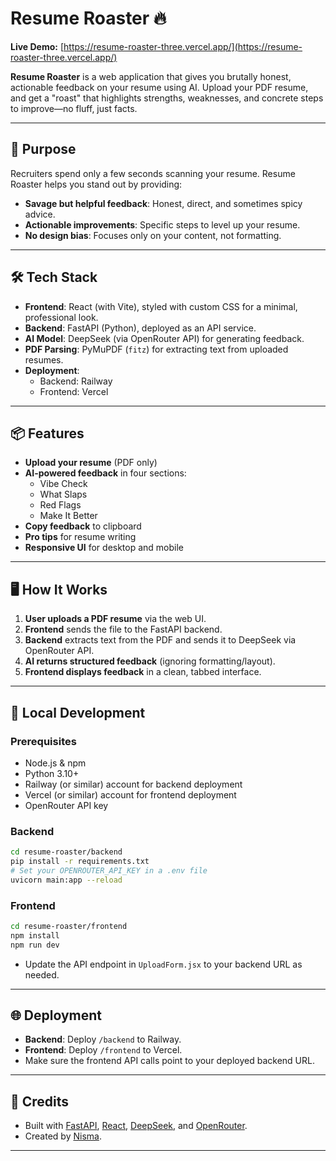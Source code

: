 # Resume Roaster 🔥

**Live Demo:** [https://resume-roaster-three.vercel.app/](https://resume-roaster-three.vercel.app/)

**Resume Roaster** is a web application that gives you brutally honest, actionable feedback on your resume using AI. Upload your PDF resume, and get a "roast" that highlights strengths, weaknesses, and concrete steps to improve—no fluff, just facts.

---

## 🚀 Purpose

Recruiters spend only a few seconds scanning your resume. Resume Roaster helps you stand out by providing:
- **Savage but helpful feedback**: Honest, direct, and sometimes spicy advice.
- **Actionable improvements**: Specific steps to level up your resume.
- **No design bias**: Focuses only on your content, not formatting.

---

## 🛠️ Tech Stack

- **Frontend**: React (with Vite), styled with custom CSS for a minimal, professional look.
- **Backend**: FastAPI (Python), deployed as an API service.
- **AI Model**: DeepSeek (via OpenRouter API) for generating feedback.
- **PDF Parsing**: PyMuPDF (`fitz`) for extracting text from uploaded resumes.
- **Deployment**: 
  - Backend: Railway
  - Frontend: Vercel

---

## 📦 Features

- **Upload your resume** (PDF only)
- **AI-powered feedback** in four sections:
  - Vibe Check
  - What Slaps
  - Red Flags
  - Make It Better
- **Copy feedback** to clipboard
- **Pro tips** for resume writing
- **Responsive UI** for desktop and mobile

---

## 🖥️ How It Works

1. **User uploads a PDF resume** via the web UI.
2. **Frontend** sends the file to the FastAPI backend.
3. **Backend** extracts text from the PDF and sends it to DeepSeek via OpenRouter API.
4. **AI returns structured feedback** (ignoring formatting/layout).
5. **Frontend displays feedback** in a clean, tabbed interface.

---

## 📝 Local Development

### Prerequisites
- Node.js & npm
- Python 3.10+
- Railway (or similar) account for backend deployment
- Vercel (or similar) account for frontend deployment
- OpenRouter API key

### Backend
```bash
cd resume-roaster/backend
pip install -r requirements.txt
# Set your OPENROUTER_API_KEY in a .env file
uvicorn main:app --reload
```

### Frontend
```bash
cd resume-roaster/frontend
npm install
npm run dev
```
- Update the API endpoint in `UploadForm.jsx` to your backend URL as needed.

---

## 🌐 Deployment

- **Backend**: Deploy `/backend` to Railway.
- **Frontend**: Deploy `/frontend` to Vercel.
- Make sure the frontend API calls point to your deployed backend URL.

---

## 🤝 Credits

- Built with [FastAPI](https://fastapi.tiangolo.com/), [React](https://react.dev/), [DeepSeek](https://deepseek.com/), and [OpenRouter](https://openrouter.ai/).
- Created by [Nisma](https://github.com/nismafaaa).

---
